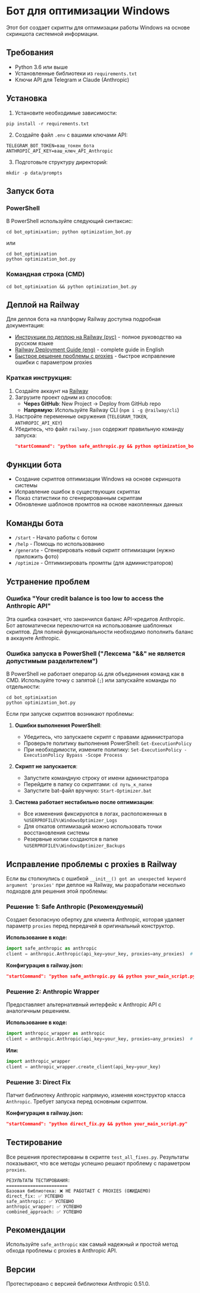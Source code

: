 # Бот для оптимизации Windows

Этот бот создает скрипты для оптимизации работы Windows на основе скриншота системной информации.

## Требования

- Python 3.6 или выше
- Установленные библиотеки из `requirements.txt`
- Ключи API для Telegram и Claude (Anthropic)

## Установка

1. Установите необходимые зависимости:
```
pip install -r requirements.txt
```

2. Создайте файл `.env` с вашими ключами API:
```
TELEGRAM_BOT_TOKEN=ваш_токен_бота
ANTHROPIC_API_KEY=ваш_ключ_API_Anthropic
```

3. Подготовьте структуру директорий:
```
mkdir -p data/prompts
```

## Запуск бота

### PowerShell
В PowerShell используйте следующий синтаксис:
```
cd bot_optimixation; python optimization_bot.py
```
или
```
cd bot_optimixation
python optimization_bot.py
```

### Командная строка (CMD)
```
cd bot_optimixation && python optimization_bot.py
```

## Деплой на Railway

Для деплоя бота на платформу Railway доступна подробная документация:

- [Инструкции по деплою на Railway (рус)](RAILWAY_DEPLOY.md) - полное руководство на русском языке
- [Railway Deployment Guide (eng)](RAILWAY_DEPLOY_EN.md) - complete guide in English
- [Быстрое решение проблемы с proxies](PROXIES_ISSUE_QUICKFIX.md) - быстрое исправление ошибки с параметром proxies

### Краткая инструкция:

1. Создайте аккаунт на [Railway](https://railway.app/)
2. Загрузите проект одним из способов:
   - **Через GitHub**: New Project → Deploy from GitHub repo
   - **Напрямую**: Используйте Railway CLI (`npm i -g @railway/cli`)
3. Настройте переменные окружения (`TELEGRAM_TOKEN`, `ANTHROPIC_API_KEY`)
4. Убедитесь, что файл `railway.json` содержит правильную команду запуска:
   ```json
   "startCommand": "python safe_anthropic.py && python optimization_bot.py"
   ```

## Функции бота

- Создание скриптов оптимизации Windows на основе скриншота системы
- Исправление ошибок в существующих скриптах
- Показ статистики по сгенерированным скриптам
- Обновление шаблонов промптов на основе накопленных данных

## Команды бота

- `/start` - Начало работы с ботом
- `/help` - Помощь по использованию
- `/generate` - Сгенерировать новый скрипт оптимизации (нужно приложить фото)
- `/optimize` - Оптимизировать промпты (для администраторов)

## Устранение проблем

### Ошибка "Your credit balance is too low to access the Anthropic API"
Эта ошибка означает, что закончился баланс API-кредитов Anthropic. Бот автоматически переключится на использование шаблонных скриптов. Для полной функциональности необходимо пополнить баланс в аккаунте Anthropic.

### Ошибка запуска в PowerShell ("Лексема "&&" не является допустимым разделителем")
В PowerShell не работает оператор `&&` для объединения команд как в CMD. Используйте точку с запятой (`;`) или запускайте команды по отдельности:
```
cd bot_optimixation
python optimization_bot.py
```

Если при запуске скриптов возникают проблемы:

1. **Ошибки выполнения PowerShell**:
   - Убедитесь, что запускаете скрипт с правами администратора
   - Проверьте политику выполнения PowerShell: `Get-ExecutionPolicy`
   - При необходимости, измените политику: `Set-ExecutionPolicy -ExecutionPolicy Bypass -Scope Process`

2. **Скрипт не запускается**:
   - Запустите командную строку от имени администратора
   - Перейдите в папку со скриптами: `cd путь_к_папке`
   - Запустите bat-файл вручную: `Start-Optimizer.bat`

3. **Система работает нестабильно после оптимизации**:
   - Все изменения фиксируются в логах, расположенных в `%USERPROFILE%\WindowsOptimizer_Logs`
   - Для откатов оптимизаций можно использовать точки восстановления системы
   - Резервные копии создаются в папке `%USERPROFILE%\WindowsOptimizer_Backups` 

## Исправление проблемы с proxies в Railway

Если вы столкнулись с ошибкой `__init__() got an unexpected keyword argument 'proxies'` при деплое на Railway, мы разработали несколько подходов для решения этой проблемы:

### Решение 1: Safe Anthropic (Рекомендуемый)

Создает безопасную обертку для клиента Anthropic, которая удаляет параметр `proxies` перед передачей в оригинальный конструктор.

**Использование в коде:**
```python
import safe_anthropic as anthropic
client = anthropic.Anthropic(api_key=your_key, proxies=any_proxies)  # proxies будет удален
```

**Конфигурация в railway.json:**
```json
"startCommand": "python safe_anthropic.py && python your_main_script.py"
```

### Решение 2: Anthropic Wrapper

Предоставляет альтернативный интерфейс к Anthropic API с аналогичным решением.

**Использование в коде:**
```python
import anthropic_wrapper as anthropic
client = anthropic.Anthropic(api_key=your_key, proxies=any_proxies)  # proxies будет удален
```

**Или:**
```python
import anthropic_wrapper
client = anthropic_wrapper.create_client(api_key=your_key)
```

### Решение 3: Direct Fix

Патчит библиотеку Anthropic напрямую, изменяя конструктор класса `Anthropic`. Требует запуска перед основным скриптом.

**Конфигурация в railway.json:**
```json
"startCommand": "python direct_fix.py && python your_main_script.py"
```

## Тестирование

Все решения протестированы в скрипте `test_all_fixes.py`. Результаты показывают, что все методы успешно решают проблему с параметром `proxies`.

```
РЕЗУЛЬТАТЫ ТЕСТИРОВАНИЯ:
=======================
Базовая библиотека: ❌ НЕ РАБОТАЕТ С PROXIES (ОЖИДАЕМО)
direct_fix: ✅ УСПЕШНО
safe_anthropic: ✅ УСПЕШНО
anthropic_wrapper: ✅ УСПЕШНО
combined_approach: ✅ УСПЕШНО
```

## Рекомендации

Используйте `safe_anthropic` как самый надежный и простой метод обхода проблемы с proxies в Anthropic API.

## Версии

Протестировано с версией библиотеки Anthropic 0.51.0.